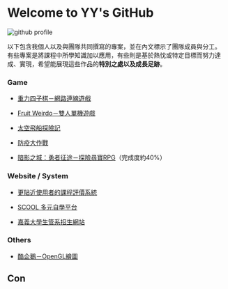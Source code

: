 # Welcome to YY's GitHub
![github profile](https://github.com/user-attachments/assets/8d1bef75-47c6-4845-a0c2-0e37f488f6b6)



以下包含我個人以及與團隊共同撰寫的專案，並在內文標示了團隊成員與分工。<br>
有些專案是將課程中所學知識加以應用，有些則是基於熱忱或特定目標而努力達成、實現，希望能展現這些作品的**特別之處以及成長足跡**。

### Game
* [重力四子棋－網路連線遊戲](https://github.com/YiYunKung/Gravity4pieceChessGame)

* [Fruit Weirdo－雙人單機遊戲](https://github.com/YiYunKung/FruitWeirdoGame)

* [太空飛船探險記](https://github.com/YiYunKung/SpacecraftGame)

* [防疫大作戰](https://github.com/YiYunKung/EpidemicPreventionGame)
  
* [暗影之城：勇者征途－探險尋寶RPG](https://github.com/YiYunKung/GroupUnityRPG)（完成度約40%）


### Website / System
* [更貼近使用者的課程評價系統](https://github.com/YiYunKung/CourseEvaluationSystem)
  
* [SCOOL 多元自學平台](https://github.com/YiYunKung/OnlineLearningSystem)
  
* [嘉義大學生管系招生網站](https://github.com/YiYunKung/NCYUTM_AdmissionWebsite)

### Others
* [酷企鵝－OpenGL繪圖](https://github.com/YiYunKung/BadtzMaruDraw)


## Con
